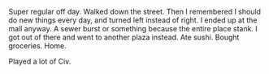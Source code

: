 Super regular off day. Walked down the street. Then I remembered I should do new things every day, and turned left instead of right. I ended up at the mall anyway. A sewer burst or something because the entire place stank. I got out of there and went to another plaza instead. Ate sushi. Bought groceries. Home.

Played a lot of Civ.

